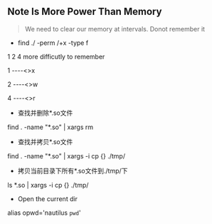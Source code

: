 ## Note Is More Power Than Memory 
> We need to clear our memory at intervals. Donot remember it 

* find ./ -perm /+x -type f 

1 2 4 more difficutly to remember

1 ----<>x 

2 ----<>w 

4 ----<>r 


* 查找并删除*.so文件

find . -name "*.so" | xargs rm
* 查找并拷贝*.so文件

find . -name "*.so" | xargs -i cp {} ./tmp/

* 拷贝当前目录下所有*.so文件到./tmp/下

ls *.so | xargs -i cp {} ./tmp/


* Open the current dir

 alias opwd='nautilus `pwd`'
